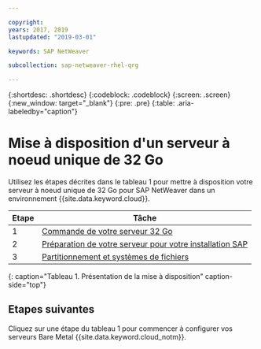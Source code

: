 ```yaml
---

copyright:
years: 2017, 2019
lastupdated: "2019-03-01"

keywords: SAP NetWeaver

subcollection: sap-netweaver-rhel-qrg

---
```


{:shortdesc: .shortdesc}
{:codeblock: .codeblock}
{:screen: .screen}
{:new_window: target="_blank"}
{:pre: .pre}
{:table: .aria-labeledby="caption"}

# Mise à disposition d'un serveur à noeud unique de 32 Go

Utilisez les étapes décrites dans le tableau 1 pour mettre à disposition votre serveur à noeud unique de 32 Go pour SAP NetWeaver dans un environnement {{site.data.keyword.cloud}}.

| Etape | Tâche |
| --- | --- |
| 1 | [Commande de votre serveur 32 Go](/docs/infrastructure/sap-netweaver-rhel-qrg?topic=sap-netweaver-rhel-qrg-install_32GB)
| 2 | [Préparation de votre serveur pour votre installation SAP](/docs/infrastructure/sap-netweaver-rhel-qrg?topic=sap-netweaver-rhel-qrg-prepare_32GB)
| 3 | [Partitionnement et systèmes de fichiers](/docs/infrastructure/sap-netweaver-rhel-qrg?topic=sap-netweaver-rhel-qrg-partition_32GB)
{: caption="Tableau 1. Présentation de la mise à disposition" caption-side="top"}

## Etapes suivantes

Cliquez sur une étape du tableau 1 pour commencer à configurer vos serveurs Bare Metal {{site.data.keyword.cloud_notm}}.
